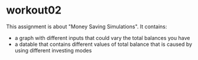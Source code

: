 # workout02
This assignment is about "Money Saving Simulations". It contains:
- a graph with different inputs that could vary the total balances you have
- a datable that contains different values of total balance that is caused by using different investing modes
